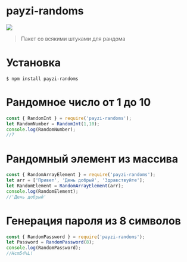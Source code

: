 # payzi-randoms

[![](https://nodei.co/npm/payzi-randoms.png?downloads=true&downloadRank=true&stars=true)](https://www.npmjs.com/package/payzi-randoms/)

> Пакет со всякими штуками для рандома

# Установка

```
$ npm install payzi-randoms
```

# Рандомное число от 1 до 10

```js
const { RandomInt } = require('payzi-randoms');
let RandomNumber = RandomInt(1,10);
console.log(RandomNumber);
//7
```

# Рандомный элемент из массива

```js
const { RandomArrayElement } = require('payzi-randoms');
let arr = ['Привет', 'День добрый', 'Здравствуйте'];
let RandomElement = RandomArrayElement(arr);
console.log(RandomElement);
//'День добрый'
```

# Генерация пароля из 8 символов
```js
const { RandomPassword } = require('payzi-randoms');
let Password = RandomPassword(8);
console.log(RandomPassword);
//Hcm54%L!
```